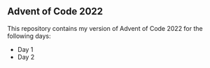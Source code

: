 ## Advent of Code 2022

This repository contains my version of Advent of Code 2022 for the following days:

- Day 1
- Day 2